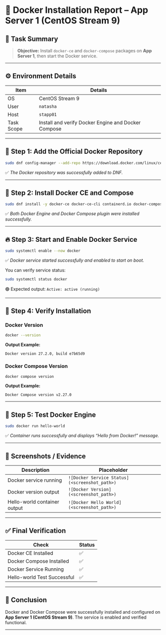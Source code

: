 # 🐳 Docker Installation Report – App Server 1 (CentOS Stream 9)

## 🧾 Task Summary

> **Objective:**
> Install `docker-ce` and `docker-compose` packages on **App Server 1**, then start the Docker service.

---

## ⚙️ Environment Details

| Item       | Details                                             |
| ---------- | --------------------------------------------------- |
| OS         | CentOS Stream 9                                     |
| User       | `natasha`                                           |
| Host       | `stapp01`                                           |
| Task Scope | Install and verify Docker Engine and Docker Compose |

---

## 🧩 Step 1: Add the Official Docker Repository

```bash
sudo dnf config-manager --add-repo https://download.docker.com/linux/centos/docker-ce.repo
```

✅ *The Docker repository was successfully added to DNF.*

---

## 🐋 Step 2: Install Docker CE and Compose

```bash
sudo dnf install -y docker-ce docker-ce-cli containerd.io docker-compose-plugin
```

✅ *Both Docker Engine and Docker Compose plugin were installed successfully.*

---

## 🔥 Step 3: Start and Enable Docker Service

```bash
sudo systemctl enable --now docker
```

✅ *Docker service started successfully and enabled to start on boot.*

You can verify service status:

```bash
sudo systemctl status docker
```

🟢 Expected output:
`Active: active (running)`

---

## 🧪 Step 4: Verify Installation

### Docker Version

```bash
docker --version
```

**Output Example:**

```
Docker version 27.2.0, build e7b65d9
```

### Docker Compose Version

```bash
docker compose version
```

**Output Example:**

```
Docker Compose version v2.27.0
```

---

## 🧱 Step 5: Test Docker Engine

```bash
sudo docker run hello-world
```

✅ *Container runs successfully and displays “Hello from Docker!” message.*

---

## 📸 Screenshots / Evidence

| Description                  | Placeholder                                   |
| ---------------------------- | --------------------------------------------- |
| Docker service running       | `![Docker Service Status](<screenshot_path>)` |
| Docker version output        | `![Docker Version](<screenshot_path>)`        |
| Hello-world container output | `![Docker Hello World](<screenshot_path>)`    |

---

## ✅ Final Verification

| Check                       | Status |
| --------------------------- | ------ |
| Docker CE Installed         | ✅      |
| Docker Compose Installed    | ✅      |
| Docker Service Running      | ✅      |
| Hello-world Test Successful | ✅      |

---

## 🧾 Conclusion

Docker and Docker Compose were successfully installed and configured on **App Server 1 (CentOS Stream 9)**.
The service is enabled and verified functional.

---
